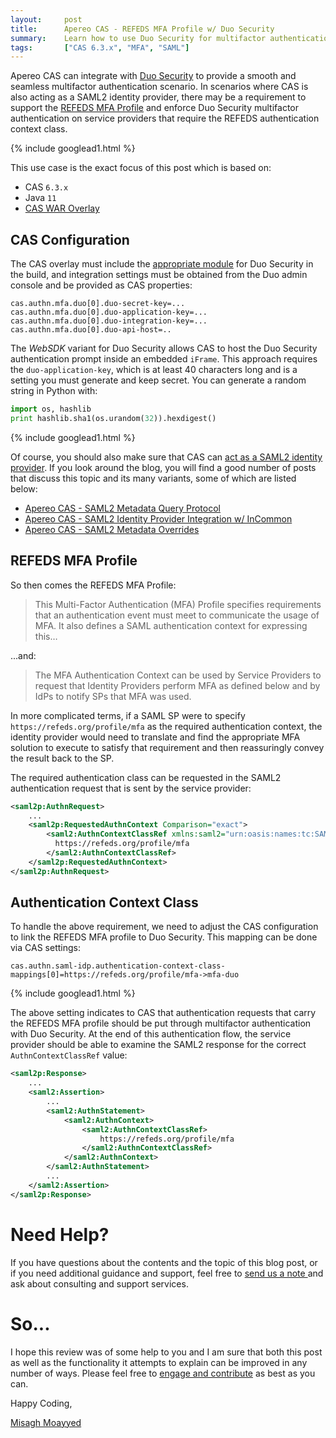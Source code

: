 ```yaml
---
layout:     post
title:      Apereo CAS - REFEDS MFA Profile w/ Duo Security
summary:    Learn how to use Duo Security for multifactor authentication with Apereo CAS to handle the REFEDS MFA Profile.
tags:       ["CAS 6.3.x", "MFA", "SAML"]
---
```


Apereo CAS can integrate with [Duo Security](https://www.duo.com/) to provide a smooth and seamless multifactor authentication scenario. In scenarios where CAS is also acting as a SAML2 identity provider, there may be a requirement to support the [REFEDS MFA Profile](https://refeds.org/profile/mfa) and enforce Duo Security multifactor authentication on service providers that require the REFEDS authentication context class. 

{% include googlead1.html  %}

This use case is the exact focus of this post which is based on:

- CAS `6.3.x`
- Java `11`
- [CAS WAR Overlay](https://github.com/apereo/cas-overlay-template)

## CAS Configuration

The CAS overlay must include the [appropriate module](https://apereo.github.io/cas/6.3.x/mfa/DuoSecurity-Authentication.html) for Duo Security in the build, and integration settings must be obtained from the Duo admin console and be provided as CAS properties:

```
cas.authn.mfa.duo[0].duo-secret-key=...
cas.authn.mfa.duo[0].duo-application-key=...
cas.authn.mfa.duo[0].duo-integration-key=...
cas.authn.mfa.duo[0].duo-api-host=..
```

The *WebSDK* variant for Duo Security allows CAS to host the Duo Security authentication prompt inside an embedded `iFrame`. This approach requires the `duo-application-key`, which is at least 40 characters long and is a setting you must generate and keep secret. You can generate a random string in Python with:

```python
import os, hashlib
print hashlib.sha1(os.urandom(32)).hexdigest()
```

{% include googlead1.html  %}

Of course, you should also make sure that CAS can [act as a SAML2 identity provider](https://apereo.github.io/cas/6.3.x/installation/Configuring-SAML2-Authentication.html). If you look around the blog, you will find a good number of posts that discuss this topic and its many variants, some of which are listed below:

- [Apereo CAS - SAML2 Metadata Query Protocol](/2019/04/12/cas61x-saml-idp-mdq/)
- [Apereo CAS - SAML2 Identity Provider Integration w/ InCommon](/2019/01/18/cas61-saml2-idp-incommon/)
- [Apereo CAS - SAML2 Metadata Overrides](/2019/12/16/cas62x-saml2-metadata-service/)

## REFEDS MFA Profile

So then comes the REFEDS MFA Profile:

> This Multi-Factor Authentication (MFA) Profile specifies requirements that an authentication event must meet to communicate the usage of MFA. It also defines a SAML authentication context for expressing this…

...and:

> The MFA Authentication Context can be used by Service Providers to request that Identity Providers perform MFA as defined below and by IdPs to notify SPs that MFA was used.

In more complicated terms, if a SAML SP were to specify `https://refeds.org/profile/mfa` as the required authentication context, the identity provider would need to translate and find the appropriate MFA solution to execute to satisfy that requirement and then reassuringly convey the result back to the SP.

The required authentication class can be requested in the SAML2 authentication request that is sent by the service provider:

```xml
<saml2p:AuthnRequest>
    ...
    <saml2p:RequestedAuthnContext Comparison="exact">
        <saml2:AuthnContextClassRef xmlns:saml2="urn:oasis:names:tc:SAML:2.0:assertion">
          https://refeds.org/profile/mfa
        </saml2:AuthnContextClassRef>
    </saml2p:RequestedAuthnContext>
</saml2p:AuthnRequest>
```

## Authentication Context Class

To handle the above requirement, we need to adjust the CAS configuration to link the REFEDS MFA profile to Duo Security. This mapping can be done via CAS settings:

```
cas.authn.saml-idp.authentication-context-class-mappings[0]=https://refeds.org/profile/mfa->mfa-duo
```

{% include googlead1.html  %}

The above setting indicates to CAS that authentication requests that carry the REFEDS MFA profile should be put through multifactor authentication with Duo Security. At the end of this authentication flow, the service provider should be able to examine the SAML2 response for the correct `AuthnContextClassRef` value:

```xml
<saml2p:Response>
    ...
    <saml2:Assertion>
        ...
        <saml2:AuthnStatement>
            <saml2:AuthnContext>
                <saml2:AuthnContextClassRef>
                    https://refeds.org/profile/mfa
                </saml2:AuthnContextClassRef>
            </saml2:AuthnContext>
        </saml2:AuthnStatement>
        ...
    </saml2:Assertion>
</saml2p:Response>
```


# Need Help?

If you have questions about the contents and the topic of this blog post, or if you need additional guidance and support, feel free to [send us a note ](/#contact-section-header) and ask about consulting and support services.

# So...

I hope this review was of some help to you and I am sure that both this post as well as the functionality it attempts to explain can be improved in any number of ways. Please feel free to [engage and contribute][contribguide] as best as you can.

Happy Coding,

[Misagh Moayyed](https://fawnoos.com)

[contribguide]: https://apereo.github.io/cas/developer/Contributor-Guidelines.html
